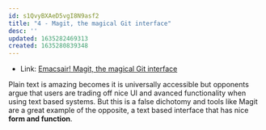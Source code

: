```yaml
---
id: s1QvyBXAeD5vgI8N9asf2
title: "4 - Magit, the magical Git interface"
desc: ''
updated: 1635282469313
created: 1635280839348
---
```


- Link: [Emacsair! Magit, the magical Git interface](https://emacsair.me/2017/09/01/the-magical-git-interface/)

Plain text is amazing becomes it is universally accessible but opponents argue that users are trading off nice UI and avanced functionality when using text based systems.
But this is a false dichotomy and tools like Magit are a great example of the opposite, a text based interface that has nice **form and function**. 